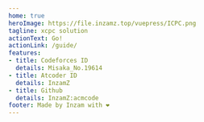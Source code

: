 ```yaml
---
home: true
heroImage: https://file.inzamz.top/vuepress/ICPC.png
tagline: xcpc solution
actionText: Go!
actionLink: /guide/
features:
- title: Codeforces ID
  details: Misaka_No.19614
- title: Atcoder ID
  details: InzamZ
- title: Github
  details: InzamZ:acmcode
footer: Made by Inzam with ❤️
---
```

